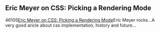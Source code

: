 <article><h2>Eric Meyer on CSS: Picking a Rendering Mode</h2><time><span class="day">4</span><span class="month">6</span><span class="year">105</span></time><a href="http://www.ericmeyeroncss.com/bonus/render-mode.html">Eric Meyer on CSS: Picking a Rendering Mode</a>Eric Meyer rocks...A very good aricle about css implementation, history and future...</article>